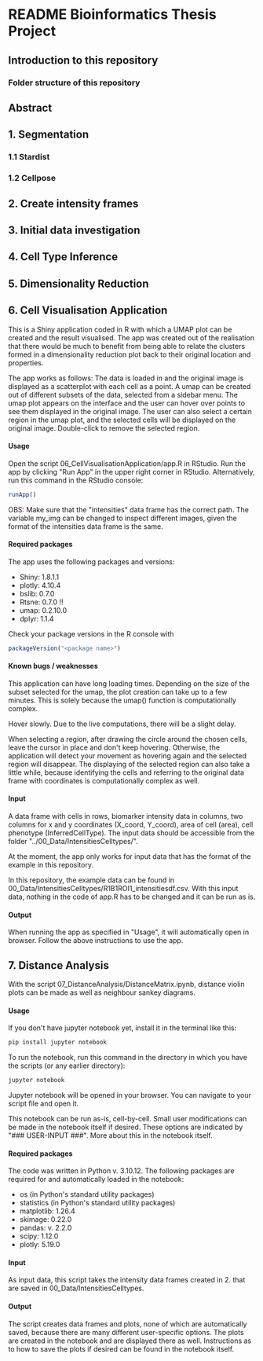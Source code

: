 # README Bioinformatics Thesis Project

## Introduction to this repository

### Folder structure of this repository

## Abstract


## 1. Segmentation

### 1.1 Stardist

### 1.2 Cellpose

## 2. Create intensity frames


## 3. Initial data investigation

## 4. Cell Type Inference

## 5. Dimensionality Reduction

## 6. Cell Visualisation Application
This is a Shiny application coded in R with which a UMAP plot can be created and the result visualised. The app was created out of the realisation that there would be much to benefit from being able to relate the clusters formed in a dimensionality reduction plot back to their original location and properties.

The app works as follows: The data is loaded in and the original image is displayed as a  scatterplot with each cell as a point. 
A umap can be created out of different subsets of the data, selected from a sidebar menu.
The umap plot appears on the interface and the user can hover over
points to see them displayed in the original image.
The user can also select a certain region in the umap plot, and the selected cells will be displayed on the original image. Double-click to remove the selected region.

#### Usage
Open the script 06_CellVisualisationApplication/app.R in RStudio. Run the app by clicking "Run App" in the upper right corner in RStudio. Alternatively, run this command in the RStudio console:
```R
runApp()
```

OBS: Make sure that the "intensities" data frame has the correct path. The variable my_img can be changed to inspect different images, given the format of the intensities data frame is the same.

#### Required packages
The app uses the following packages and versions:
- Shiny: 1.8.1.1
- plotly: 4.10.4
- bslib: 0.7.0
- Rtsne: 0.7.0 !!
- umap: 0.2.10.0
- dplyr: 1.1.4

Check your package versions in the R console with 
```R
packageVersion("<package name>")
```


#### Known bugs / weaknesses
This application can have long loading times. Depending on the size of the subset selected for the umap, the plot creation can take up to a few minutes. This is solely because the umap() function is computationally complex. 

Hover slowly. Due to the live computations, there will be a slight delay.

When selecting a region, after drawing the circle around the chosen cells, leave the cursor in place and don't keep hovering. Otherwise, the application will detect your movement as hovering again and the selected region will disappear. 
The displaying of the selected region can also take a little while, because identifying the cells and referring to the original data frame with coordinates is computationally complex as well.

#### Input 
A data frame with cells in rows, biomarker intensity data in columns, two columns for x and y coordinates (X_coord, Y_coord), area of cell (area), cell phenotype (InferredCellType). The input data should be accessible from the folder "../00_Data/IntensitiesCelltypes/".

At the moment, the app only works for input data that has the format of the example in this repository.

In this repository, the example data can be found in 00_Data/IntensitiesCelltypes/R1B1ROI1_intensitiesdf.csv.
With this input data, nothing in the code of app.R has to be changed and it can be run as is.

#### Output
When running the app as specified in "Usage", it will automatically open in browser. Follow the above instructions to use the app.

## 7. Distance Analysis
With the script 07_DistanceAnalysis/DistanceMatrix.ipynb, distance violin plots can be made as well as neighbour sankey diagrams.

#### Usage
If you don't have jupyter notebook yet, install it in the terminal like this:
```bash
pip install jupyter notebook
```
To run the notebook, run this command in the directory in which you have the scripts (or any earlier directory):
```bash
jupyter notebook
```
Jupyter notebook will be opened in your browser. You can navigate to your script file and open it.

This notebook can be run as-is, cell-by-cell. 
Small user modifications can be made in the notebook itself if desired. These options are indicated by "### USER-INPUT ###". More about this in the notebook itself.

#### Required packages
The code was written in Python v. 3.10.12. The following packages are required for and automatically loaded in the notebook:
- os (in Python's standard utility packages)
- statistics (in Python's standard utility packages)
- matplotlib: 1.26.4
- skimage: 0.22.0
- pandas: v. 2.2.0
- scipy: 1.12.0
- plotly: 5.19.0


#### Input
As input data, this script takes the intensity data frames created in 2. that are saved in 00_Data/IntensitiesCelltypes.

#### Output
The script creates data frames and plots, none of which are automatically saved, because there are many different user-specific options. 
The plots are created in the notebook and are displayed there as well.
Instructions as to how to save the plots if desired can be found in the notebook itself.


















